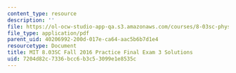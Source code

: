 ```yaml
---
content_type: resource
description: ''
file: https://ol-ocw-studio-app-qa.s3.amazonaws.com/courses/8-03sc-physics-iii-vibrations-and-waves-fall-2016/7204d82c7336bcc6b3c53099e1e8535c_MIT8_03SCF16_PracticeFinalExam3_Solutions.pdf
file_type: application/pdf
parent_uid: 40206992-200d-017e-ca64-aac5b6b7d1e4
resourcetype: Document
title: MIT 8.03SC Fall 2016 Practice Final Exam 3 Solutions
uid: 7204d82c-7336-bcc6-b3c5-3099e1e8535c
---
```


